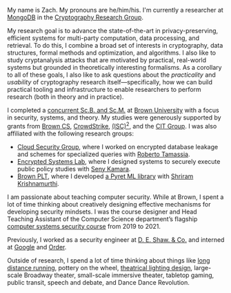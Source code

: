 My name is Zach. My pronouns are he/him/his. I'm currently a researcher at [MongoDB](https://mongodb.com) in the [Cryptography Research Group](https://www.mongodb.com/company/research/cryptography-research-group).

My research goal is to advance the state-of-the-art in privacy-preserving, efficient systems for multi-party computation, data processing, and retrieval. To do this, I combine a broad set of interests in cryptography, data structures, formal methods and optimization, and algorithms. I also like to study cryptanalysis attacks that are motivated by practical, real-world systems but grounded in theoretically interesting formalisms. As a corollary to all of these goals, I also like to ask questions about the _practicality_ and _usability_ of cryptography research itself—specifically, how we can build practical tooling and infrastructure to enable researchers to perform research (both in theory and in practice).

I completed a [concurrent Sc.B. and Sc.M.](notes/brown-courses/) at [Brown University](https://brown.edu) with a focus in security, systems, and theory. My studies were generously supported by grants from [Brown CS](https://cs.brown.edu/news/2021/03/24/ross-briden-and-zachary-espiritu-win-randy-f-pausch-computer-science-undergraduate-summer-research-award/), [CrowdStrike](https://www.crowdstrike.org/scholarships.html), <a href="https://iamcybersafe.org/s/undergraduate-scholarships">(ISC)<sup>2</sup></a>, and the [CIT Group](https://www.cit.com/). I was also affiliated with the following research groups:

- [Cloud Security Group](http://caps.cs.brown.edu/), where I worked on encrypted database leakage and schemes for specialized queries with [Roberto Tamassia](https://www.tamassia.net/).
- [Encrypted Systems Lab](http://esl.cs.brown.edu/), where I designed systems to securely execute public policy studies with [Seny Kamara](http://cs.brown.edu/~seny/).
- [Brown PLT](https://cs.brown.edu/research/plt/), where I developed [a Pyret ML library](https://cs0190.github.io/tensorflow.html) with [Shriram Krishnamurthi](http://cs.brown.edu/~sk/).

I am passionate about teaching computer security. While at Brown, I spent a lot of time thinking about creatively designing effective mechanisms for developing security mindsets. I was the course designer and Head Teaching Assistant of the Computer Science department’s flagship [computer systems security course](https://cs.brown.edu/courses/info/csci1660/) from 2019 to 2021.

Previously, I worked as a security engineer at [D. E. Shaw. & Co.](https://deshaw.com) and interned at [Google](https://www.google.com/) and [Order](https://www.order.co/).

Outside of research, I spend a lot of time thinking about things like [long distance running](https://www.strava.com/athletes/91146604), pottery on the wheel, [theatrical lighting design](design/lighting-design/), large-scale Broadway theater, small-scale immersive theater, tabletop gaming, public transit, speech and debate, and Dance Dance Revolution.
